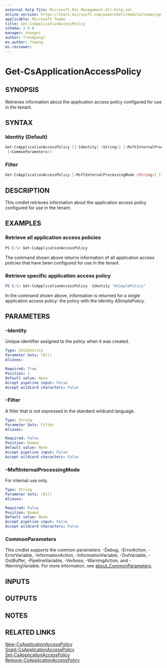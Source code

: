 ```yaml
---
external help file: Microsoft.Rtc.Management.dll-help.xml
online version: https://learn.microsoft.com/powershell/module/teams/get-csapplicationaccesspolicy
applicable: Microsoft Teams
title: Get-CsApplicationAccessPolicy
schema: 2.0.0
manager: zhengni
author: frankpeng7
ms.author: frpeng
ms.reviewer:
---
```


# Get-CsApplicationAccessPolicy

## SYNOPSIS

Retrieves information about the application access policy configured for use in the tenant.

## SYNTAX

### Identity (Default)

```powershell
Get-CsApplicationAccessPolicy [[-Identity] <String>] [-MsftInternalProcessingMode <String>]
 [<CommonParameters>]
```

### Filter

```powershell
Get-CsApplicationAccessPolicy [-MsftInternalProcessingMode <String>] [-Filter <String>] [<CommonParameters>]
```

## DESCRIPTION

This cmdlet retrieves information about the application access policy configured for use in the tenant.

## EXAMPLES

### Retrieve all application access policies

```powershell
PS C:\> Get-CsApplicationAccessPolicy
```

The command shown above returns information of all application access policies that have been configured for use in the tenant.

### Retrieve specific application access policy

```powershell
PS C:\> Get-CsApplicationAccessPolicy -Identity "ASimplePolicy"
```

In the command shown above, information is returned for a single application access policy: the policy with the Identity ASimplePolicy.


## PARAMETERS

### -Identity

Unique identifier assigned to the policy when it was created.

```yaml
Type: XdsIdentity
Parameter Sets: (All)
Aliases: 

Required: True
Position: 1
Default value: None
Accept pipeline input: False
Accept wildcard characters: False
```

### -Filter

A filter that is not expressed in the standard wildcard language.

```yaml
Type: String
Parameter Sets: Filter
Aliases:

Required: False
Position: Named
Default value: None
Accept pipeline input: False
Accept wildcard characters: False
```

### -MsftInternalProcessingMode

For internal use only.

```yaml
Type: String
Parameter Sets: (All)
Aliases:

Required: False
Position: Named
Default value: None
Accept pipeline input: False
Accept wildcard characters: False
```

### CommonParameters

This cmdlet supports the common parameters: -Debug, -ErrorAction, -ErrorVariable, -InformationAction, -InformationVariable, -OutVariable, -OutBuffer, -PipelineVariable, -Verbose, -WarningAction, and -WarningVariable. For more information, see [about_CommonParameters](http://go.microsoft.com/fwlink/?LinkID=113216).

## INPUTS

## OUTPUTS

## NOTES

## RELATED LINKS

[New-CsApplicationAccessPolicy](New-CsApplicationAccessPolicy.md)<br>
[Grant-CsApplicationAccessPolicy](Grant-CsApplicationAccessPolicy.md)<br>
[Set-CsApplicationAccessPolicy](Set-CsApplicationAccessPolicy.md)<br>
[Remove-CsApplicationAccessPolicy](Remove-CsApplicationAccessPolicy.md)<br>
